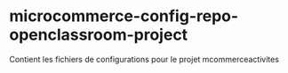 # microcommerce-config-repo-openclassroom-project
Contient les fichiers de configurations pour le projet mcommerceactivites

